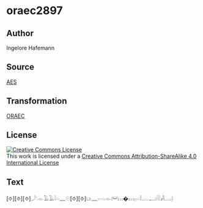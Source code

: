 # oraec2897

## Author

Ingelore Hafemann

## Source

[AES](https://github.com/simondschweitzer/aes)

## Transformation

[ORAEC](https://oraec.github.io/)

## License

<a rel="license" href="http://creativecommons.org/licenses/by-sa/4.0/"><img alt="Creative Commons License" style="border-width:0" src="https://i.creativecommons.org/l/by-sa/4.0/88x31.png" /></a><br />This work is licensed under a <a rel="license" href="http://creativecommons.org/licenses/by-sa/4.0/">Creative Commons Attribution-ShareAlike 4.0 International License</a>

## Text

[⯑][⯑][⯑]𓌳𓁹𓄿𓄿𓇋𓏏𓈖𓇳[⯑][⯑]𓂓𓏤𓈖𓇯𓁹𓋞𓏥�𓏤𓏥𓊪𓏏𓎛𓐛𓂝𓇋𓇋𓀻𓐙𓊤<br>
